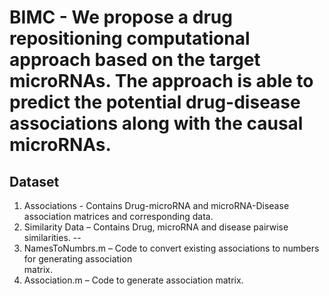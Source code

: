 # BIMC -  We propose a drug repositioning computational approach based on the target microRNAs. The approach is able to predict the potential drug-disease associations along with the causal microRNAs.

Dataset
--
1. Associations - Contains Drug-microRNA and microRNA-Disease association matrices and corresponding data.
2.  Similarity Data –  Contains Drug, microRNA and disease pairwise similarities.
--
1. NamesToNumbrs.m  – Code to convert existing associations to numbers for generating association  
    matrix.
2. Association.m  –  Code to generate association matrix.
